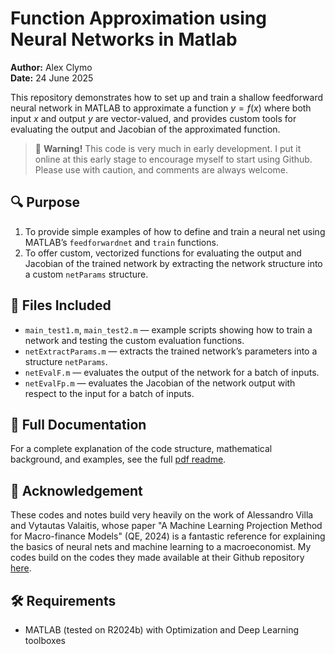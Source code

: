 # Function Approximation using Neural Networks in Matlab

**Author:** Alex Clymo  
**Date:** 24 June 2025

This repository demonstrates how to set up and train a shallow feedforward neural network in MATLAB to approximate a function $`y=f(x)`$ where both input $`x`$ and output $`y`$ are vector-valued, and provides custom tools for evaluating the output and Jacobian of the approximated function.

> 🚧 **Warning!** This code is very much in early development. I put it online at this early stage to encourage myself to start using Github. Please use with caution, and comments are always welcome. 

## 🔍 Purpose

1. To provide simple examples of how to define and train a neural net using MATLAB’s `feedforwardnet` and `train` functions.
2. To offer custom, vectorized functions for evaluating the output and Jacobian of the trained network by extracting the network structure into a custom `netParams` structure.

## 📂 Files Included

- `main_test1.m`, `main_test2.m` — example scripts showing how to train a network and testing the custom evaluation functions.
- `netExtractParams.m` — extracts the trained network’s parameters into a structure `netParams`.
- `netEvalF.m` — evaluates the output of the network for a batch of inputs.
- `netEvalFp.m` — evaluates the Jacobian of the network output with respect to the input for a batch of inputs.

## 📘 Full Documentation

For a complete explanation of the code structure, mathematical background, and examples, see the full [pdf readme](https://github.com/alexclymo/netEvalFp/blob/main/readme/netEvalFp_readme.pdf).

## 🙌 Acknowledgement

These codes and notes build very heavily on the work of Alessandro Villa and Vytautas Valaitis, whose paper "A Machine Learning Projection Method for Macro-finance Models" (QE, 2024) is a fantastic reference for explaining the basics of neural nets and machine learning to a macroeconomist. My codes build on the codes they made available at their Github repository [here](https://github.com/forket86/ANNEA/).

## 🛠 Requirements

- MATLAB (tested on R2024b) with Optimization and Deep Learning toolboxes

